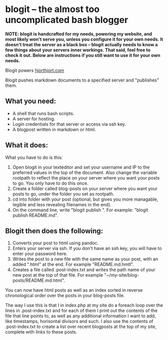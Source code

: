 blogit – the almost too uncomplicated bash blogger
===============================================

**NOTE: blogit is handcrafted for my needs, powering my website, and most likely won't serve you, unless you configure it for your own needs. It doesn't treat the server as a black box – blogit actually needs to know a few things about your servers inner workings. That said, feel free to check it out. Below are instructions if you still want to use it for your own needs.**

Blogit powers [hjorthjort.com](http://www.hjorthjort.com)

Blogit pushes markdown documents to a specified server and "publishes" them.

What you need:
-------------

* A shell that runs bash scripts.
* A server for hosting.
* Login credentials for that server or access via ssh key.
* A blogpost written in markdown or html.

What it does:
-------------

What you have to do is this: 

1. Open blogit in your texteditor and set your username and IP to the preferred values in the top of the document. Also change the variable rootpath to reflect the place on your server where you want your posts to go. You only have to do this once.
1. Create a folder called blog-posts on your server where you want your posts to go, under the folder you set as rootpath.
1. cd into folder with your post (optional, but gives you more managable, legible and less revealing filenames in the end).
1. On the command line, write "blogit publish <name of your post file>". For example: "blogit publish README.md".

Blogit then does the following:
-----------------------------

1. Converts your post to html using pandoc.
1. Enters your server via ssh. If you don't have an ssh key, you will have to enter your password here.
1. Writes the post to a new file with the same name as your post, with an added ".html" at the end. For example "README.md.hmtl".
1. Creates a file called .post-index.txt and writes the path name of your new post at the top of that file. For example "~/my-site/blog-posts/README.md.html".

You can now have html posts as well as an index sorted in reverse chronological order over the posts in your blog-posts file. 

The way I use this is that I in index.php at my site do a foreach loop over the lines in .post-index.txt and for each of them I print out the contents of the file that line points to, as well as any additional information I want to add, like timestamps, horisontal divisors and such. I also use the contents of .post-index.txt to create a list over recent blogposts at the top of my site, complete with links to these posts.
